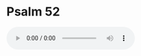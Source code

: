 # Psalm 52

<audio controls>
  <source src="https://openbible.com/audio/hays/BSB_19_Psa_052_H.mp3" type="audio/mp3" />
  <a href="https://openbible.com/audio/hays/BSB_19_Psa_052_H.mp3" download="https://openbible.com/audio/hays/BSB_19_Psa_052_H.mp3">Download MP3 audio</a>.
</audio>

<!--@include: @/bible/translations/bsb/19_psa/verses/052.md-->